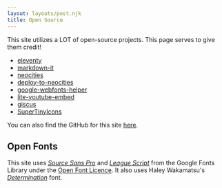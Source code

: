 ```yaml
---
layout: layouts/post.njk
title: Open Source
---
```

This site utilizes a LOT of open-source projects. This page serves to give them credit!

- [eleventy](https://github.com/11ty/eleventy/)
- [markdown-it](https://github.com/markdown-it/markdown-it)
- [neocities](https://github.com/neocities/neocities)
- [deploy-to-neocities](https://github.com/bcomnes/deploy-to-neocities)
- [google-webfonts-helper](https://github.com/majodev/google-webfonts-helper)
- [lite-youtube-embed](https://github.com/paulirish/lite-youtube-embed)
- [giscus](https://github.com/giscus/giscus)
- [SuperTinyIcons](https://github.com/edent/SuperTinyIcons)

You can also find the GitHub for this site [here](https://github.com/PersonMeetup/personmeetup-web).

## Open Fonts

This site uses [*Source Sans Pro*](https://fonts.google.com/specimen/Source+Sans+Pro) and [*League Script*](https://fonts.google.com/specimen/League+Script) from the Google Fonts Library under the [Open Font Licence](https://scripts.sil.org/cms/scripts/page.php?site_id=nrsi&id=OFL). It also uses Haley Wakamatsu's [*Determination*](https://www.behance.net/gallery/31268855/Determination-Better-Undertale-Font) font.